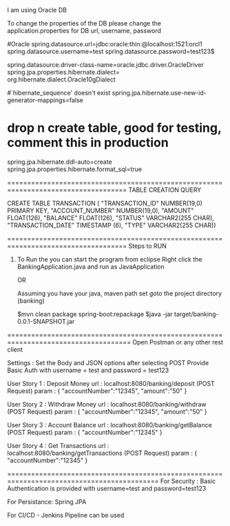 I am using Oracle DB

To change the properties of the DB please change the application.properties for DB url, username, password <sample below>

#Oracle
spring.datasource.url=jdbc:oracle:thin:@localhost:1521:orcl1
spring.datasource.username=test
spring.datasource.password=test123$

spring.datasource.driver-class-name=oracle.jdbc.driver.OracleDriver
spring.jpa.properties.hibernate.dialect= org.hibernate.dialect.Oracle10gDialect

#`hibernate_sequence' doesn't exist
spring.jpa.hibernate.use-new-id-generator-mappings=false

# drop n create table, good for testing, comment this in production
spring.jpa.hibernate.ddl-auto=create
spring.jpa.properties.hibernate.format_sql=true

====================================================================================
TABLE CREATION QUERY

  CREATE TABLE TRANSACTION
   (	"TRANSACTION_ID" NUMBER(19,0) PRIMARY KEY, 
	"ACCOUNT_NUMBER" NUMBER(19,0), 
	"AMOUNT" FLOAT(126), 
	"BALANCE" FLOAT(126), 
	"STATUS" VARCHAR2(255 CHAR), 
	"TRANSACTION_DATE" TIMESTAMP (6), 
	"TYPE" VARCHAR2(255 CHAR))
	
====================================================================================
Steps to RUN

1) To Run the you can start the program from eclipse
   Right click the BankingApplication.java and run as JavaApplication
   
   OR
   
   Assuming you have your java, maven path set goto the project directory (banking)
   
   $mvn clean package spring-boot:repackage 
   $java -jar target/banking-0.0.1-SNAPSHOT.jar
   
=====================================================================================
Open Postman or any other rest client

Settings : Set the Body and JSON options after selecting POST 
           Provide Basic Auth with username = test and password = test123

User Story 1 : Deposit Money
url : localhost:8080/banking/deposit (POST Request)
param : {
			"accountNumber":"12345",
			"amount":"50"
			}
			
			
User Story 2 : Withdraw Money
url : localhost:8080/banking/withdraw (POST Request)
param : {
			"accountNumber":"12345",
			"amount":"50"
		}
		
User Story 3 : Account Balance
url : localhost:8080/banking/getBalance (POST Request)
param : {
			"accountNumber":"12345"
		}
		
User Story 4 : Get Transactions
url : localhost:8080/banking/getTransactions (POST Request)
param : {
			"accountNumber":"12345"
		}
		
============================================================================================
For Security : Basic Authentication is provided with username=test and password=test123

For Persistance: Spring JPA

For CI/CD - Jenkins Pipeline can be used